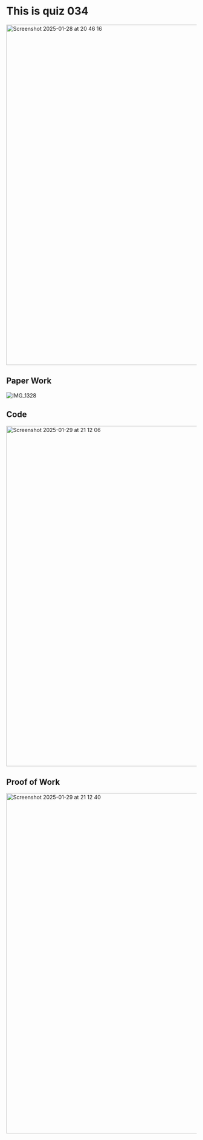 # This is quiz 034
<img width="900" alt="Screenshot 2025-01-28 at 20 46 16" src="https://github.com/user-attachments/assets/e930731a-dcc4-44bd-a905-c09f2e11281b" />

## Paper Work
![IMG_1328](https://github.com/user-attachments/assets/b5edd6e2-981a-4ea3-9e41-c34f25c0ad33)

## Code 
<img width="900" alt="Screenshot 2025-01-29 at 21 12 06" src="https://github.com/user-attachments/assets/3b259e1f-8310-4bc2-a2a0-1b6a850d0a49" />


## Proof of Work
<img width="900" alt="Screenshot 2025-01-29 at 21 12 40" src="https://github.com/user-attachments/assets/863b1f69-f7d7-44a1-bff6-36cdb1ab1854" />
